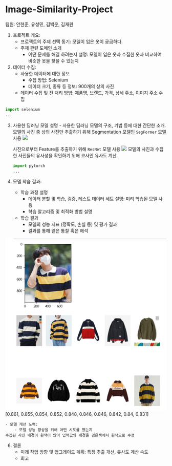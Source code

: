 # Image-Similarity-Project

팀원: 안현준, 유성민, 김백운, 김재원

1. 프로젝트  개요:
    - 프로젝트의 주제 선택 동기: 모델이 입은 옷이 궁금하다.
    - 주제 관련  도메인 소개
        - 어떤 문제를 해결 하려는지 설명: 모델이 입은 옷과 수집한 옷과 비교하여 비슷한 옷을 찾을 수 있는지
2. 데이터 수집:
    - 사용한 데이터에 대한 정보
	    - 수집 방법: Selenium
	    - 데이터 크기, 종류 등 정보: 900개의 상의 사진
    - 데이터 수집 및 전 처리 방법: 제품명, 브랜드, 가격, 상세 주소, 이미지 주소 수집

```python
import selenium
...
```

3. 사용한 딥러닝 모델 설명
	    - 사용한 딥러닝 모델의 구조, 기법 등에 대한 간단한 소개.  
   모델의 사진 중 상의 사진만 추출하기 위해 Segmentation 모델인 `SegFormer` 모델 사용
   <image src='https://huggingface.co/datasets/huggingface/documentation-images/resolve/main/segformer_architecture.png'>

   사진으로부터 Feature를 추출하기 위해 `ResNet` 모델 사용
   <image src='https://img1.daumcdn.net/thumb/R1280x0/?scode=mtistory2&fname=https%3A%2F%2Fblog.kakaocdn.net%2Fdn%2FdWvmSt%2Fbtq8HUxeGbt%2FRYjh295Vsf1UTixT1xsKNk%2Fimg.png'>
   모델의 사진과 수집한 사진들의 유사성을 확인하기 위해 코사인 유사도 계산

   ```python
   import pytorch
   ...
   ```   
	   
5. 모델 학습 결과:
	 - 학습 과정 설명
		- 데이터 분할 및 학습, 검증, 테스트 데이터 세트 설명: 미리 학습된 모델 사용
		- 학습 알고리즘 및 최적화 방법 설명
	- 학습 결과
		- 모델의 성능 지표 (정확도, 손실 등) 및 평가 결과
		- 결과를 통해 얻은 통찰 혹은 해석

![비교](/image/image.png)
[0.861, 0.855, 0.854, 0.852, 0.848, 0.846, 0.846, 0.842, 0.84, 0.831]

	- 모델 개선 노력:
		- 모델 성능 향상을 위해 어떤 시도를 했는지
  	수집된 사진 배경이 흰색이 많아 입력값의 배경을 검은색에서 흰색으로 수정
  
  
		
6. 결론
	- 미래 작업 방향 및 업그레이드 계획: 특징 추출 개선, 유사도 계산 속도
	- 회고
